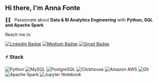 ## Hi there, I'm Anna Fonte 



:woman_technologist: &nbsp;  Passionate about **Data & BI Analytics Engineering** with **Python, SQL and Apache Spark**

Reach me in:

[![Linkedin Badge](https://img.shields.io/badge/-annafontefarre-blue?style=flat-square&logo=Linkedin&logoColor=white&link=https://www.linkedin.com/in/annafonte/)](https://www.linkedin.com/in/annafonte/)
[![Medium Badge](https://img.shields.io/badge/-@afonte-03a57a?style=flat-square&labelColor=000000&logo=Medium&link=https://medium.com/@annafonte/)](https://medium.com/@afonte)
[![Gmail Badge](https://img.shields.io/badge/-afonte33@gmail.com-c14438?style=flat-square&logo=Gmail&logoColor=white&link=mailto:afonte33@gmail.com)](mailto:afonte33@gmail.com)

### ⚡ Stack

![Python](https://img.shields.io/badge/-Python-black?style=flat-square&logo=Python)
![MySQL](https://img.shields.io/badge/-MySQL-black?style=flat-square&logo=mysql)
![PostgreSQL](https://img.shields.io/badge/-PostgreSQL-black?style=flat-square&logo=postgresql)
![Clickhouse](https://img.shields.io/badge/-Clickhouse-black?style=flat-square&logo=clickhouse)
![Amazon AWS](https://img.shields.io/badge/Amazon%20AWS-black?style=flat-square&logo=amazon-aws)
![Git](https://img.shields.io/badge/-Git-black?style=flat-square&logo=git)
![Apache Spark](https://img.shields.io/badge/-Apache_Spark-black?style=flat-square&logo=apache-spark)
![Jupyter Notebook](https://img.shields.io/badge/-Jupyter_Notebook-black?style=flat-square&logo=jupyter)

